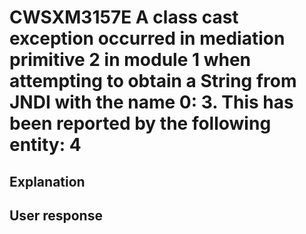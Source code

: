 # CWSXM3157E A class cast exception occurred in mediation primitive 2 in module 1 when attempting to obtain a String from JNDI with the name 0: 3. This has been reported by the following entity: 4

## Explanation

## User response